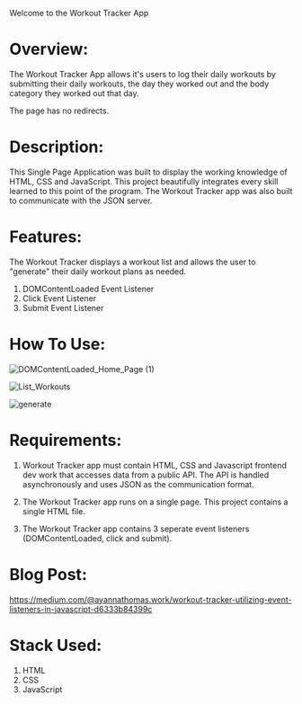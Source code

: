 Welcome to the Workout Tracker App

# Overview:
The Workout Tracker App allows it's users to log their daily workouts by submitting their daily workouts, the day they worked out and the body category they worked out that day. 

The page has no redirects.

# Description:
This Single Page Application was built to display the working knowledge of HTML, CSS and JavaScript. This project beautifully integrates every skill learned to this point of the program. The Workout Tracker app was also built to communicate with the JSON server.

# Features: 
The Workout Tracker displays a workout list and allows the user to "generate" their daily workout plans as needed.
1. DOMContentLoaded Event Listener
2. Click Event Listener
3. Submit Event Listener

# How To Use: 
![DOMContentLoaded_Home_Page (1)](https://user-images.githubusercontent.com/91291878/151864808-d6a56172-8749-4c69-aafd-c176fdba7d5d.gif)


![List_Workouts](https://user-images.githubusercontent.com/91291878/151864673-16100ec0-82e4-498f-b2f0-d73c45e1031d.gif)


![generate](https://user-images.githubusercontent.com/91291878/151864532-bdd875bd-0e11-4063-9217-5e6efa7c5931.gif)

# Requirements: 
1. Workout Tracker app must contain HTML, CSS and Javascript frontend dev work that accesses data from a public API. The API is handled asynchronously and uses JSON as the communication format. 

2. The Workout Tracker app runs on a single page. This project contains a single HTML file. 

3. The Workout Tracker app contains 3 seperate event listeners (DOMContentLoaded, click and submit).

# Blog Post: 
https://medium.com/@ayannathomas.work/workout-tracker-utilizing-event-listeners-in-javascript-d6333b84399c

# Stack Used:
1. HTML
2. CSS
3. JavaScript
